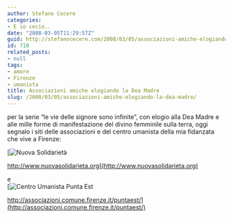 ```yaml
---
author: Stefano Cecere
categories:
- E io cecio..
date: "2008-03-05T11:29:57Z"
guid: http://stefanocecere.com/2008/03/05/associazioni-amiche-elogiando-la-dea-madre/
id: 718
related_posts:
- null
tags:
- amore
- Firenze
- umanista
title: Associazioni amiche elogiando la Dea Madre
slug: /2008/03/05/associazioni-amiche-elogiando-la-dea-madre/
---
```


per la serie &#8220;le vie delle signore sono infinite&#8221;, con elogio alla Dea Madre e alle mille forme di manifestazione del divino femminile sulla terra, oggi segnalo i siti delle associazioni e del centro umanista della mia fidanzata che vive a Firenze:

[![Nuova Solidarietà](http://stefanocecere.com/wp-content/uploads/sites/3/2008/03/picture-2.thumbnail.png)
  
http://www.nuovasolidarieta.org](http://www.nuovasolidarieta.org) 
  
e   
[![Centro Umanista Punta Est](http://stefanocecere.com/wp-content/uploads/sites/3/2008/03/picture-1.thumbnail.png)
  
http://associazioni.comune.firenze.it/puntaest/](http://associazioni.comune.firenze.it/puntaest/)
